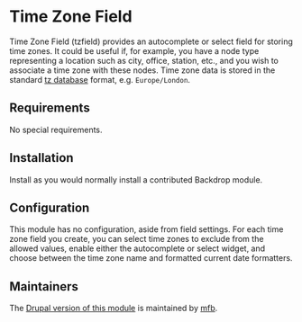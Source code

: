 # Time Zone Field

Time Zone Field (tzfield) provides an autocomplete or select field for storing
time zones. It could be useful if, for example, you have a node type
representing a location such as city, office, station, etc., and you wish to
associate a time zone with these nodes. Time zone data is stored in the standard
[tz database](https://en.wikipedia.org/wiki/Tz_database) format, e.g.
`Europe/London`.


## Requirements

No special requirements.


## Installation

Install as you would normally install a contributed Backdrop module.


## Configuration

This module has no configuration, aside from field settings. For each time zone
field you create, you can select time zones to exclude from the allowed values,
enable either the autocomplete or select widget, and choose between the time
zone name and formatted current date formatters.

## Maintainers

The [Drupal version of this module]((https://www.drupal.org/project/issues/tzfield)) is maintained by [mfb](https://www.drupal.org/u/mfb).
